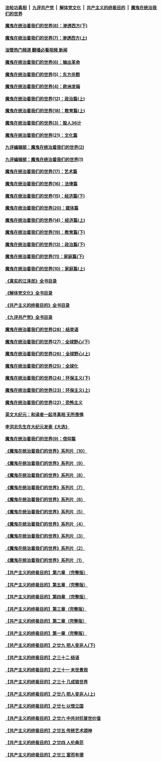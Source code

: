 ####  [法轮功真相](../../../../basic/blob/master/README.md?t=10290431) &nbsp;|&nbsp; [九评共产党](../../../../9ping.md/blob/master/README.md?t=10290431) &nbsp;|&nbsp; [解体党文化](../../../../jtdwh.md/blob/master/README.md?t=10290431)  &nbsp;|&nbsp; [共产主义的终极目的](../../../../gczydzjmd.md/blob/master/README.md?t=10290431) &nbsp;|&nbsp; [魔鬼在统治我们的世界](../../../../mgztzwmdsj.md/blob/master/README.md?t=10290431) 

#### [魔鬼在统治着我们的世界(8)：渗透西方(下)](../pages/nsc422/n10429603.md?t=10290431) 

#### [魔鬼在统治着我们的世界(7)：渗透西方(上)](../pages/nsc422/n10426013.md?t=10290431) 

#### [油管热门频道 翻墙必看视频 新闻](http://209.250.226.216:81/youtube.html?10290431)

#### [魔鬼在统治着我们的世界(6)：输出革命](../pages/nsc422/n10421536.md?t=10290431) 

#### [魔鬼在统治着我们的世界(5)：东方杀戮](../pages/nsc422/n10417707.md?t=10290431) 

#### [魔鬼在统治着我们的世界(4)：欧洲发端](../pages/nsc422/n10414890.md?t=10290431) 

#### [魔鬼在统治着我们的世界(12)：政治篇(上)](../pages/nsc422/n10444576.md?t=10290431) 

#### [魔鬼在统治着我们的世界(18)：教育篇(上)](../pages/nsc422/n10526970.md?t=10290431) 

#### [魔鬼在统治着我们的世界(3)：毁人36计](../pages/nsc422/n10411583.md?t=10290431) 

#### [魔鬼在统治着我们的世界(21)：文化篇](../pages/nsc422/n10597706.md?t=10290431) 

#### [九评编辑部：魔鬼在统治着我们的世界(2)](../pages/nsc422/n10410036.md?t=10290431) 

#### [九评编辑部：魔鬼在统治着我们的世界(1)](../pages/nsc422/n10406825.md?t=10290431) 

#### [魔鬼在统治着我们的世界(17)：艺术篇](../pages/nsc422/n10499093.md?t=10290431) 

#### [魔鬼在统治着我们的世界(16)：法律篇](../pages/nsc422/n10485969.md?t=10290431) 

#### [魔鬼在统治着我们的世界(15)：经济篇(下)](../pages/nsc422/n10469975.md?t=10290431) 

#### [魔鬼在统治着我们的世界(20)：媒体篇](../pages/nsc422/n10586579.md?t=10290431) 

#### [魔鬼在统治着我们的世界(14)：经济篇(上)](../pages/nsc422/n10457370.md?t=10290431) 

#### [魔鬼在统治着我们的世界(19)：教育篇(下)](../pages/nsc422/n10564808.md?t=10290431) 

#### [魔鬼在统治着我们的世界(13)：政治篇(下)](../pages/nsc422/n10448270.md?t=10290431) 

#### [魔鬼在统治着我们的世界(11)：家庭篇(下)](../pages/nsc422/n10440961.md?t=10290431) 

#### [魔鬼在统治着我们的世界(10)：家庭篇(上)](../pages/nsc422/n10435448.md?t=10290431) 

#### [《真实的江泽民》全书目录](../pages/nsc422/n13721399.md?t=10290431) 

#### [《解体党文化》全书目录](../pages/nsc422/n13721157.md?t=10290431) 

#### [《共产主义的终极目的》全书目录](../pages/nsc422/n13721048.md?t=10290431) 

#### [《九评共产党》全书目录](../pages/nsc422/n13708085.md?t=10290431) 

#### [魔鬼在统治着我们的世界(28)：结束语](../pages/nsc422/n10936246.md?t=10290431) 

#### [魔鬼在统治着我们的世界(27)：全球野心(下)](../pages/nsc422/n10928319.md?t=10290431) 

#### [魔鬼在统治着我们的世界(26)：全球野心(上)](../pages/nsc422/n10900318.md?t=10290431) 

#### [魔鬼在统治着我们的世界(25)：全球化](../pages/nsc422/n10788205.md?t=10290431) 

#### [魔鬼在统治着我们的世界(24)：环保主义(下)](../pages/nsc422/n10695307.md?t=10290431) 

#### [魔鬼在统治着我们的世界(23)：环保主义(上)](../pages/nsc422/n10688613.md?t=10290431) 

#### [魔鬼在统治着我们的世界(22)：恐怖主义](../pages/nsc422/n10614727.md?t=10290431) 

#### [英文大纪元：和读者一起寻真相 无所畏惧](../pages/nsc422/n12542027.md?t=10290431) 

#### [李洪志先生在大纪元发表《大选》](../pages/nsc422/n12534746.md?t=10290431) 

#### [魔鬼在统治着我们的世界(9)：信仰篇](../pages/nsc422/n10432159.md?t=10290431) 

#### [《魔鬼在统治着我们的世界》系列片（10）](../pages/nsc422/n12292670.md?t=10290431) 

#### [《魔鬼在统治着我们的世界》系列片（9）](../pages/nsc422/n12290859.md?t=10290431) 

#### [《魔鬼在统治着我们的世界》系列片（8）](../pages/nsc422/n12287445.md?t=10290431) 

#### [《魔鬼在统治着我们的世界》系列片（7）](../pages/nsc422/n12283425.md?t=10290431) 

#### [《魔鬼在统治着我们的世界》系列片（6）](../pages/nsc422/n12282314.md?t=10290431) 

#### [《魔鬼在统治着我们的世界》系列片（5）](../pages/nsc422/n12281419.md?t=10290431) 

#### [《魔鬼在统治着我们的世界》系列片（4）](../pages/nsc422/n12274024.md?t=10290431) 

#### [《魔鬼在统治着我们的世界》系列片（3）](../pages/nsc422/n12271322.md?t=10290431) 

#### [《魔鬼在统治着我们的世界》系列片（2）](../pages/nsc422/n12269049.md?t=10290431) 

#### [《魔鬼在统治着我们的世界》系列片（1）](../pages/nsc422/n12267575.md?t=10290431) 

#### [【共产主义的终极目的】第六章 （完整版）](../pages/nsc422/n11428913.md?t=10290431) 

#### [【共产主义的终极目的】第五章 （完整版）](../pages/nsc422/n11428912.md?t=10290431) 

#### [【共产主义的终极目的】第四章 （完整版）](../pages/nsc422/n11428907.md?t=10290431) 

#### [【共产主义的终极目的】第三章（完整版）](../pages/nsc422/n11428848.md?t=10290431) 

#### [【共产主义的终极目的】第二章（完整版）](../pages/nsc422/n11428831.md?t=10290431) 

#### [【共产主义的终极目的】第一章（完整版）](../pages/nsc422/n11417651.md?t=10290431) 

#### [【共产主义的终极目的】之廿九 把人变非人(下)](../pages/nsc422/n11344140.md?t=10290431) 

#### [【共产主义的终极目的】之三十二 结语](../pages/nsc422/n11360535.md?t=10290431) 

#### [【共产主义的终极目的】之三十一 末世景观](../pages/nsc422/n11351129.md?t=10290431) 

#### [【共产主义的终极目的】之三十 几成狼世界](../pages/nsc422/n11348280.md?t=10290431) 

#### [【共产主义的终极目的】之廿八 把人变非人(上)](../pages/nsc422/n11340492.md?t=10290431) 

#### [【共产主义的终极目的】之廿七 以恨立国](../pages/nsc422/n11336944.md?t=10290431) 

#### [【共产主义的终极目的】之廿六 中共对抗普世价值](../pages/nsc422/n11324785.md?t=10290431) 

#### [【共产主义的终极目的】之廿五 传统艺术颂神](../pages/nsc422/n11296396.md?t=10290431) 

#### [【共产主义的终极目的】之廿四 人伦典范](../pages/nsc422/n11296397.md?t=10290431) 

#### [【共产主义的终极目的】之廿三 富而有德](../pages/nsc422/n11283598.md?t=10290431) 

<img src='http://gfw-breaker.win/goodnews/indexes/nsc422.md' width='0px' height='0px'/>
